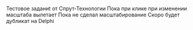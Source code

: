 Тестовое заданиt от Спрут-Технологии
Пока при клике при изменении масштаба вылетает
Пока не сделал масштабирование
Скоро будет дубликат на Delphi
